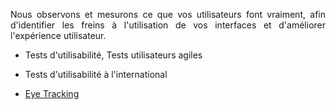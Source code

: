 <p style=text-align:justify>Nous observons et mesurons ce que vos utilisateurs font vraiment, afin d'identifier les freins à l'utilisation de vos interfaces et d'améliorer l'expérience utilisateur.</p>

* Tests d'utilisabilité, Tests utilisateurs agiles


* Tests d'utilisabilité à l'international


* <a href=eye-tracking>Eye Tracking</a>